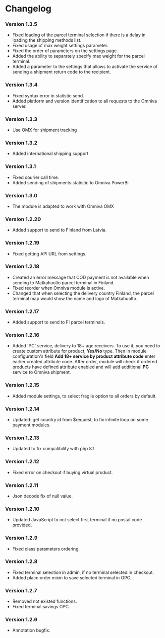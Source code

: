 # Changelog

### Version 1.3.5
- Fixed loading of the parcel terminal selection if there is a delay in loading the shipping methods list.
- Fixed usage of max weight settings parameter.
- Fixed the order of parameters on the settings page.
- Added the ability to separately specify max weight for the parcel terminal.
- Added a parameter to the settings that allows to activate the service of sending a shipment return code to the recipient.

### Version 1.3.4
- Fixed syntax error in statistic send.
- Added platform and version identification to all requests to the Omniva server.

### Version 1.3.3
- Use OMX for shipment tracking

### Version 1.3.2
- Added international shipping support

### Version 1.3.1
- Fixed courier call time.
- Added sending of shipments statistic to Omniva PowerBi

### Version 1.3.0
- The module is adapted to work with Omniva OMX

### Version 1.2.20
- Added support to send to Finland from Latvia.

### Version 1.2.19
- Fixed getting API URL from settings.

### Version 1.2.18
- Created an error message that COD payment is not available when sending to Matkahuolto parcel terminal in Finland.
- Fixed reorder when Omniva module is active.
- Changed that when selecting the delivery country Finland, the parcel terminal map would show the name and logo of Matkahuolto.

### Version 1.2.17
- Added support to send to FI parcel terminals.

### Version 1.2.16
- Added 'PC' service, delivery to 18+ age receivers.
To use it, you need to create custom attribute for product, **Yes/No** type.
Then in module configuration's field **Add 18+ service by product attribute code** enter earlier created attribute code.
After order, module will check if ordered products have defined attribute enabled and will add additional **PC** service to Omniva shipment.

### Version 1.2.15
- Added module settings, to select fragile option to all orders by default.

### Version 1.2.14
- Updated: get country id from $request, to fix infinite loop on some payment modules.

### Version 1.2.13
- Updated to fix compatibility with php 8.1.

### Version 1.2.12
- Fixed error on checkout if buying virtual product.

### Version 1.2.11
- Json decode fix of null value.

### Version 1.2.10
- Updated JavaScript to not select first terminal if no postal code provided.

### Version 1.2.9
- Fixed class parameters ordering.

### Version 1.2.8
- Fixed terminal selection in admin, if no terminal selected in checkout.
- Added place order mixin to save selected terminal in OPC.

### Version 1.2.7
- Removed not existed functions.
- Fixed terminal savings OPC.

### Version 1.2.6
- Annotation bugfix.

